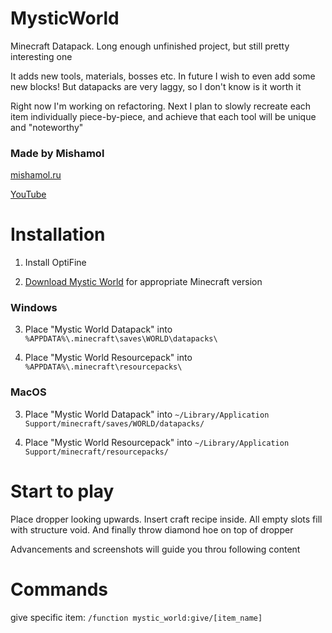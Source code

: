# MysticWorld

Minecraft Datapack. Long enough unfinished project, but still pretty interesting one

It adds new tools, materials, bosses etc. In future I wish to even add some new blocks! But datapacks are very laggy, so I don't know is it worth it

Right now I'm working on refactoring. Next I plan to slowly recreate each item individually piece-by-piece, and achieve that each tool will be unique and "noteworthy"

### Made by Mishamol
[mishamol.ru](https://mishamol.ru/)

[YouTube](https://www.youtube.com/channel/UCeskH_fQxUv_R5OD9ZXuphA)

# Installation
 
1. Install OptiFine

2. [Download Mystic World](https://github.com/TrueMishamol/MysticWorld/releases/) for appropriate Minecraft version
 
### Windows

3. Place "Mystic World Datapack" into
`%APPDATA%\.minecraft\saves\WORLD\datapacks\`

4. Place "Mystic World Resourcepack" into
`%APPDATA%\.minecraft\resourcepacks\`

### MacOS

3. Place "Mystic World Datapack" into
`~/Library/Application Support/minecraft/saves/WORLD/datapacks/`

4. Place "Mystic World Resourcepack" into
`~/Library/Application Support/minecraft/resourcepacks/`

# Start to play

Place dropper looking upwards. Insert craft recipe inside. All empty slots fill with structure void. And finally throw diamond hoe on top of dropper

Advancements and screenshots will guide you throu following content

# Commands

give specific item:
`/function mystic_world:give/[item_name]`
